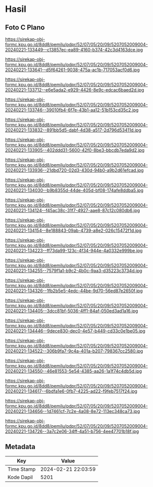# Hasil

## Foto C Plano

https://sirekap-obj-formc.kpu.go.id/8dd8/pemilu/pdpr/52/07/05/20/09/5207052009004-20240221-133449--c13857ec-ea89-4160-b374-42c3d4163dce.jpg

https://sirekap-obj-formc.kpu.go.id/8dd8/pemilu/pdpr/52/07/05/20/09/5207052009004-20240221-133641--d5f64261-9038-475a-ac1b-717053acf0d6.jpg

https://sirekap-obj-formc.kpu.go.id/8dd8/pemilu/pdpr/52/07/05/20/09/5207052009004-20240221-133712--e6e5ada2-e929-4426-8e9c-edcac6baed2d.jpg

https://sirekap-obj-formc.kpu.go.id/8dd8/pemilu/pdpr/52/07/05/20/09/5207052009004-20240221-133746--39010fb4-6f7e-43b1-aa12-51b153cd35c2.jpg

https://sirekap-obj-formc.kpu.go.id/8dd8/pemilu/pdpr/52/07/05/20/09/5207052009004-20240221-133832--891bb5d5-dabf-4d38-a517-2d796d53411d.jpg

https://sirekap-obj-formc.kpu.go.id/8dd8/pemilu/pdpr/52/07/05/20/09/5207052009004-20240221-133905--402ddd31-5600-42f0-8be3-bbcdb7eda9d2.jpg

https://sirekap-obj-formc.kpu.go.id/8dd8/pemilu/pdpr/52/07/05/20/09/5207052009004-20240221-133936--21dbd720-02d3-430d-94b0-a9b2d61efcad.jpg

https://sirekap-obj-formc.kpu.go.id/8dd8/pemilu/pdpr/52/07/05/20/09/5207052009004-20240221-134030--b9b8355d-44de-405d-bf08-174afe8ddba5.jpg

https://sirekap-obj-formc.kpu.go.id/8dd8/pemilu/pdpr/52/07/05/20/09/5207052009004-20240221-134124--f45ac38c-31f7-4927-aae8-87c12c080db6.jpg

https://sirekap-obj-formc.kpu.go.id/8dd8/pemilu/pdpr/52/07/05/20/09/5207052009004-20240221-134154--8e188843-09ab-4739-a8e2-026c15472f1d.jpg

https://sirekap-obj-formc.kpu.go.id/8dd8/pemilu/pdpr/52/07/05/20/09/5207052009004-20240221-134223--ff73da99-123c-4f34-944e-4a0332e999be.jpg

https://sirekap-obj-formc.kpu.go.id/8dd8/pemilu/pdpr/52/07/05/20/09/5207052009004-20240221-134255--7579f1a1-b9c2-4b0c-9aa3-d35223c3734d.jpg

https://sirekap-obj-formc.kpu.go.id/8dd8/pemilu/pdpr/52/07/05/20/09/5207052009004-20240221-134326--1fb2b5e5-4edc-44be-9d70-56ed87e2650f.jpg

https://sirekap-obj-formc.kpu.go.id/8dd8/pemilu/pdpr/52/07/05/20/09/5207052009004-20240221-134405--3dcc81bf-5036-4ff1-84af-050ed3ad1a16.jpg

https://sirekap-obj-formc.kpu.go.id/8dd8/pemilu/pdpr/52/07/05/20/09/5207052009004-20240221-134446--9dece830-dec0-4e57-b449-cd33c0e1be05.jpg

https://sirekap-obj-formc.kpu.go.id/8dd8/pemilu/pdpr/52/07/05/20/09/5207052009004-20240221-134522--306b9fa7-9c4a-401a-b207-798367cc2580.jpg

https://sirekap-obj-formc.kpu.go.id/8dd8/pemilu/pdpr/52/07/05/20/09/5207052009004-20240221-134550--46e81553-5e54-4385-aa26-1a1f74c4db5d.jpg

https://sirekap-obj-formc.kpu.go.id/8dd8/pemilu/pdpr/52/07/05/20/09/5207052009004-20240221-134617--6bdfa1e6-0fb7-4225-ad22-f9feb7517f24.jpg

https://sirekap-obj-formc.kpu.go.id/8dd8/pemilu/pdpr/52/07/05/20/09/5207052009004-20240221-134656--1d7461cf-7c2e-4a08-8e72-113ec348ca73.jpg

https://sirekap-obj-formc.kpu.go.id/8dd8/pemilu/pdpr/52/07/05/20/09/5207052009004-20240221-134726--3a7c2e06-34ff-4a51-b756-4ee47701b18f.jpg


## Metadata

| Key        | Value               |
| ---------- | ------------------- |
| Time Stamp | 2024-02-21 22:03:59 |
| Kode Dapil | 5201                |




